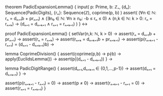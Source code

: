 theorem PadicExpansionLemma() {
  input(
    p: Prime,
    b: ℤ₊,
    {dₙ}: Sequence(PadicDigits),
    {rₙ}: Sequence(ℤ),
    coprime(p, b)
  )
  assert(
    (∀n ∈ ℕ: rₙ = dₙ₊₁b + prₙ₊₁) ∧
    (∃n₀ ∈ ℕ: ∀n ≥ n₀: -b ≤ rₙ ≤ 0) ∧
    (n,k ∈ ℕ: k > 0: rₙ = rₙ₊ₖ) →
    (dₙ₊₁ = dₙ₊ₖ₊₁ ∧ rₙ₊₁ = rₙ₊ₖ₊₁)
  )
} ↔

proof PadicExpansionLemma() {
  setVar(n,k: ℕ, k > 0) →
  assert(rₙ = dₙ₊₁b + prₙ₊₁) →
  assert(rₙ = rₙ₊ₖ) →
  assert(rₙ₊ₖ = dₙ₊ₖ₊₁b + prₙ₊ₖ₊₁) →
  assert(p(rₙ₊ₖ₊₁ - rₙ₊₁) = (dₙ₊₁ - dₙ₊ₖ₊₁)b) →

  lemma CoprimeDivision() {
    assert(coprime(p,b) → p∤b) →
    apply(EuclidsLemma()) →
    assert(p|(dₙ₊₁ - dₙ₊ₖ₊₁))
  } →

  lemma PadicDigitRange() {
    assert(dₙ₊₁,dₙ₊ₖ₊₁ ∈ {0,1,...,p-1}) →
    assert(dₙ₊₁ = dₙ₊ₖ₊₁)
  } →

  assert(p(rₙ₊ₖ₊₁ - rₙ₊₁) = 0) →
  assert(p ≠ 0) →
  assert(rₙ₊ₖ₊₁ - rₙ₊₁ = 0) →
  assert(rₙ₊₁ = rₙ₊ₖ₊₁)
}